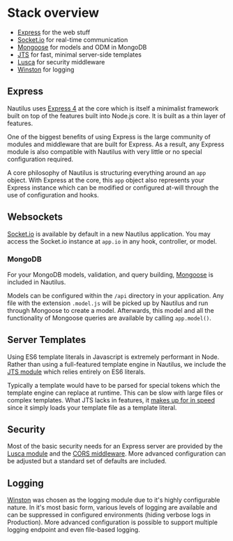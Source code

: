 # Stack overview

* [Express](http://expressjs.com) for the web stuff
* [Socket.io](http://socket.io) for real-time communication
* [Mongoose](http://mongoosejs.com) for models and ODM in MongoDB
* [JTS](https://github.com/Ignigena/jts) for fast, minimal server-side templates
* [Lusca](http://github.com/krakenjs/lusca) for security middleware
* [Winston](http://github.com/winstonjs/winston) for logging

## Express

Nautilus uses [Express 4](https://expressjs.com) at the core which is itself a minimalist framework built on top of the features built into Node.js core. It is built as a thin layer of features.

One of the biggest benefits of using Express is the large community of modules and middleware that are built for Express. As a result, any Express module is also compatible with Nautilus with very little or no special configuration required.

A core philosophy of Nautilus is structuring everything around an `app` object. With Express at the core, this `app` object also represents your Express instance which can be modified or configured at-will through the use of configuration and hooks.

## Websockets

[Socket.io](http://socket.io) is available by default in a new Nautilus application. You may access the Socket.io instance at `app.io` in any hook, controller, or model.

### MongoDB

For your MongoDB models, validation, and query building, [Mongoose](http://mongoosejs.com) is included in Nautilus.

Models can be configured within the `/api` directory in your application. Any file with the extension `.model.js` will be picked up by Nautilus and run through Mongoose to create a model. Afterwards, this model and all the functionality of Mongoose queries are available by calling `app.model()`.

## Server Templates

Using ES6 template literals in Javascript is extremely performant in Node. Rather than using a full-featured template engine in Nautilus, we include the [JTS module](https://www.npmjs.com/package/jts) which relies entirely on ES6 literals.

Typically a template would have to be parsed for special tokens which the template engine can replace at runtime. This can be slow with large files or complex templates. What JTS lacks in features, it [makes up for in speed](https://github.com/Ignigena/jts/blob/master/benchmark/README.md) since it simply loads your template file as a template literal.


## Security

Most of the basic security needs for an Express server are provided by the [Lusca module](https://www.npmjs.com/package/lusca) and the [CORS middleware](https://www.npmjs.com/package/cors). More advanced configuration can be adjusted but a standard set of defaults are included.

## Logging

[Winston](http://github.com/winstonjs/winston) was chosen as the logging module due to it's highly configurable nature. In it's most basic form, various levels of logging are available and can be suppressed in configured environments (hiding verbose logs in Production). More advanced configuration is possible to support multiple logging endpoint and even file-based logging.
